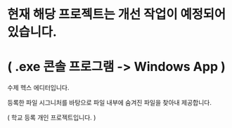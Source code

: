# 현재 해당 프로젝트는 개선 작업이 예정되어 있습니다. 
# ( .exe 콘솔 프로그램 -> Windows App )  

수제 헥스 에디터입니다.

등록한 파일 시그니처를 바탕으로 파일 내부에 숨겨진 파일을 찾아내 제공합니다. 

( 학교 등록 개인 프로젝트입니다. )
